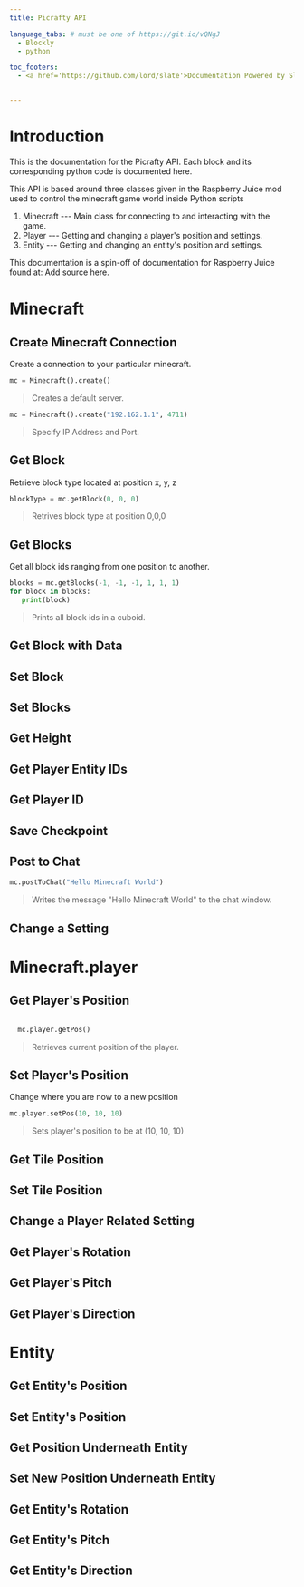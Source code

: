 ```yaml
---
title: Picrafty API

language_tabs: # must be one of https://git.io/vQNgJ
  - Blockly
  - python

toc_footers:
  - <a href='https://github.com/lord/slate'>Documentation Powered by Slate</a>


---
```


# Introduction

This is the documentation for the Picrafty API. Each block and its
corresponding python code is documented here.  

This API is based around three classes given in the Raspberry Juice mod used to control the minecraft game world inside Python scripts  
1. Minecraft --- Main class for connecting to and interacting with the game.  
2. Player --- Getting and changing a player's position and settings.  
3. Entity --- Getting and changing an entity's position and settings.  

This documentation is a spin-off of documentation for Raspberry Juice found at: Add source here.  


# Minecraft


## Create Minecraft Connection

Create a connection to your particular minecraft.

```python
mc = Minecraft().create()
```
> Creates a default server.

```python
mc = Minecraft().create("192.162.1.1", 4711)
```
> Specify IP Address and Port.


## Get Block
Retrieve block type located at position x, y, z

```python
blockType = mc.getBlock(0, 0, 0)
```
> Retrives block type at position 0,0,0


## Get Blocks
Get all block ids ranging from one position to another.

```python
blocks = mc.getBlocks(-1, -1, -1, 1, 1, 1)
for block in blocks:
   print(block)
```
> Prints all block ids in a cuboid.


## Get Block with Data

## Set Block

## Set Blocks

## Get Height

## Get Player Entity IDs

## Get Player ID

## Save Checkpoint

## Post to Chat
```python
mc.postToChat("Hello Minecraft World")
```
> Writes the message "Hello Minecraft World" to the chat window.

## Change a Setting


# Minecraft.player

## Get Player's Position

```Blockly

```
```python
  mc.player.getPos()

```
> Retrieves current position of the player.

## Set Player's Position
Change where you are now to a new position
```python
mc.player.setPos(10, 10, 10)
```
> Sets player's position to be at (10, 10, 10)


## Get Tile Position


## Set Tile Position


## Change a Player Related Setting


## Get Player's Rotation


## Get Player's Pitch


## Get Player's Direction



# Entity

## Get Entity's Position

## Set Entity's Position

## Get Position Underneath Entity

## Set New Position Underneath Entity

## Get Entity's Rotation

## Get Entity's Pitch

## Get Entity's Direction



